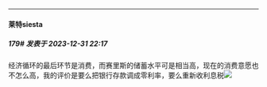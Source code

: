 
*****

####  莱特siesta  
##### 179#       发表于 2023-12-31 22:17

经济循环的最后环节是消费，而赛里斯的储蓄水平可是相当高，现在的消费意愿也不怎么高，我的评价是要么把银行存款调成零利率，要么重新收利息税<img src="https://static.saraba1st.com/image/smiley/face2017/051.png" referrerpolicy="no-referrer">

